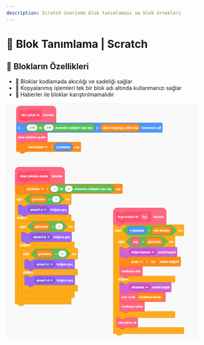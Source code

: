 ```yaml
---
description: Scratch üzerinde blok tanımlaması ve blok örnekleri
---
```


# 🍱 Blok Tanımlama \| Scratch

## 💎 Blokların Özellikleri

* 🚀 Bloklar kodlamada akıcılığı ve sadeliği sağlar
* 🦄 Kopyalanmış işlemleri tek bir blok adı altında kullanmanızı sağlar
* 📢 Haberler ile bloklar karıştırılmamalıdır

![](../../.gitbook/assets/image%20%28119%29.png)

## 

